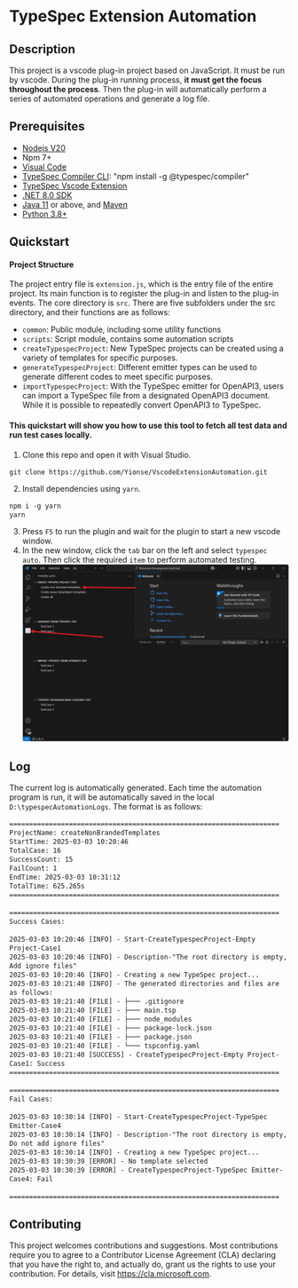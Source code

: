 # TypeSpec Extension Automation

## Description

This project is a vscode plug-in project based on JavaScript. It must be run by vscode. During the plug-in running process, **it must get the focus throughout the process**. Then the plug-in will automatically perform a series of automated operations and generate a log file.

## Prerequisites

- [Nodejs V20](https://nodejs.org/en/download)
- Npm 7+
- [Visual Code](https://code.visualstudio.com/)
- [TypeSpec Compiler CLI](https://typespec.io/docs/): "npm install -g @typespec/compiler"
- [TypeSpec Vscode Extension](https://marketplace.visualstudio.com/items?itemName=typespec.typespec-vscode)
- [.NET 8.0 SDK](https://dotnet.microsoft.com/en-us/download)
- [Java 11](https://www.oracle.com/java/technologies/downloads/) or above, and [Maven](https://maven.apache.org/download.cgi)
- [Python 3.8+](https://www.python.org/downloads/)

## Quickstart

#### Project Structure

The project entry file is `extension.js`, which is the entry file of the entire project. Its main function is to register the plug-in and listen to the plug-in events. The core directory is `src`. There are five subfolders under the src directory, and their functions are as follows:

- `common`: Public module, including some utility functions
- `scripts`: Script module, contains some automation scripts
- `createTypespecProject`: New TypeSpec projects can be created using a variety of templates for specific purposes.
- `generateTypespecProject`: Different emitter types can be used to generate different codes to meet specific purposes.
- `importTypespecProject`: With the TypeSpec emitter for OpenAPI3, users can import a TypeSpec file from a designated OpenAPI3 document. While it is possible to repeatedly convert OpenAPI3 to TypeSpec.

#### This quickstart will show you how to use this tool to fetch all test data and run test cases locally.

1. Clone this repo and open it with Visual Studio.

```git
git clone https://github.com/Yionse/VscodeExtensionAutomation.git
```

2. Install dependencies using `yarn`.

```
npm i -g yarn
yarn
```

3. Press `F5` to run the plugin and wait for the plugin to start a new vscode window.
4. In the new window, click the `tab` bar on the left and select `typespec auto`. Then click the required `item` to perform automated testing.
   ![readme](readme.png)

## Log

The current log is automatically generated. Each time the automation program is run, it will be automatically saved in the local `D:\typespecAutomationLogs`. The format is as follows:

```
====================================================================
ProjectName: createNonBrandedTemplates
StartTime: 2025-03-03 10:20:46
TotalCase: 16
SuccessCount: 15
FailCount: 1
EndTime: 2025-03-03 10:31:12
TotalTime: 625.265s
====================================================================

====================================================================
Success Cases:

2025-03-03 10:20:46 [INFO] - Start-CreateTypespecProject-Empty Project-Case1
2025-03-03 10:20:46 [INFO] - Description-"The root directory is empty, Add ignore files"
2025-03-03 10:20:46 [INFO] - Creating a new TypeSpec project...
2025-03-03 10:21:40 [INFO] - The generated directories and files are as follows:
2025-03-03 10:21:40 [FILE] - ├─── .gitignore
2025-03-03 10:21:40 [FILE] - ├─── main.tsp
2025-03-03 10:21:40 [FILE] - ├─── node_modules
2025-03-03 10:21:40 [FILE] - ├─── package-lock.json
2025-03-03 10:21:40 [FILE] - ├─── package.json
2025-03-03 10:21:40 [FILE] - └─── tspconfig.yaml
2025-03-03 10:21:40 [SUCCESS] - CreateTypespecProject-Empty Project-Case1: Success
====================================================================

====================================================================
Fail Cases:

2025-03-03 10:30:14 [INFO] - Start-CreateTypespecProject-TypeSpec Emitter-Case4
2025-03-03 10:30:14 [INFO] - Description-"The root directory is empty, Do not add ignore files"
2025-03-03 10:30:14 [INFO] - Creating a new TypeSpec project...
2025-03-03 10:30:39 [ERROR] - No template selected
2025-03-03 10:30:39 [ERROR] - CreateTypespecProject-TypeSpec Emitter-Case4: Fail

====================================================================
```

## Contributing

This project welcomes contributions and suggestions. Most contributions require you to agree to a Contributor License Agreement (CLA) declaring that you have the right to, and actually do, grant us the rights to use your contribution. For details, visit https://cla.microsoft.com.
